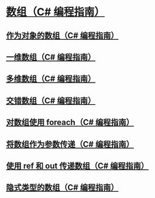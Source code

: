 # [数组（C# 编程指南）](index.md)
## [作为对象的数组（C# 编程指南）](arrays-as-objects.md)
## [一维数组（C# 编程指南）](single-dimensional-arrays.md)
## [多维数组（C# 编程指南）](multidimensional-arrays.md)
## [交错数组（C# 编程指南）](jagged-arrays.md)
## [对数组使用 foreach（C# 编程指南）](using-foreach-with-arrays.md)
## [将数组作为参数传递（C# 编程指南）](passing-arrays-as-arguments.md)
## [使用 ref 和 out 传递数组（C# 编程指南）](passing-arrays-using-ref-and-out.md)
## [隐式类型的数组（C# 编程指南）](implicitly-typed-arrays.md)
